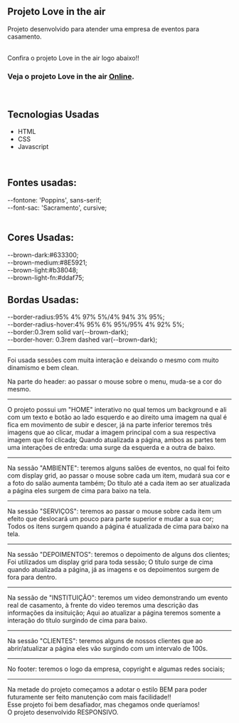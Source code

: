 ## Projeto Love in the air 

Projeto desenvolvido para atender uma empresa de eventos para casamento.

<br>
Confira o projeto Love in the air logo abaixo!!<br>

### Veja o projeto Love in the air <a href="https://projeto-love-in-the-air.vercel.app//">Online</a>.

<br>

## Tecnologias Usadas
- HTML
- CSS
- Javascript
<br>

## Fontes usadas:
 --fontone: 'Poppins', sans-serif;<br>
--font-sac: 'Sacramento', cursive;<br>
<br>

## Cores Usadas:

--brown-dark:#633300;<br>
--brown-medium:#8E5921;<br>
--brown-light:#b38048;<br>
--brown-light-fn:#ddaf75;<br>

## Bordas Usadas:
--border-radius:95% 4% 97% 5%/4% 94% 3% 95%;<br>
--border-radius-hover:4% 95% 6% 95%/95% 4% 92% 5%;<br>
--border:0.3rem solid var(--brown-dark);<br>
--border-hover: 0.3rem dashed var(--brown-dark);<br>


<hr>

Foi usada sessões com muita interação e deixando o mesmo com muito dinamismo e bem clean.

Na parte do header: ao passar o mouse sobre o menu, muda-se a cor do mesmo.
<hr>
O projeto possui um "HOME" interativo no qual temos um background e ali com um texto e botão ao lado esquerdo e ao direito uma imagem na qual é fica em movimento de subir e descer, já na parte inferior teremos três imagens que ao clicar, mudar a imagem principal com a sua respectiva imagem que foi clicada; Quando atualizada a página, ambos as partes tem uma interações de entreda: uma surge da esquerda e a outra de baixo.
<hr>
Na sessão "AMBIENTE": teremos alguns salões de eventos, no qual foi feito com display grid, ao passar o mouse sobre cada um item, mudará sua cor e a foto do salão aumenta também; Do título até a cada item ao ser atualizada a página eles surgem de cima para baixo na tela.
<hr>

Na sessão "SERVIÇOS": teremos ao passar o mouse sobre cada item um efeito que deslocará um pouco para parte superior e mudar a sua cor; Todos os itens surgem quando a página é atualizada de cima para baixo na tela.
<hr>
Na sessão "DEPOIMENTOS": teremos o depoimento de alguns dos clientes; Foi utilizados um display grid para toda sessão; O título surge de cima quando atualizada a página, já as imagens e os depoimentos surgem de fora para dentro.
<hr>
Na sessão de "INSTITUIÇÃO": teremos um video demonstrando um evento real de casamento, à frente do video teremos uma descrição das informações da insituição; Aqui ao atualizar a página teremos somente a interação do título surgindo de cima para baixo.
<hr>
Na sessão "CLIENTES": teremos alguns de nossos clientes que ao abrir/atualizar a página eles vão surgindo com um intervalo de 100s.
<hr>
No footer: teremos o logo da empresa, copyright e algumas redes sociais;
<hr>
Na metade do projeto começamos a adotar o estilo BEM para poder futuramente ser feito manutenção com mais facilidade!!<br>
Esse projeto foi bem desafiador, mas chegamos onde queríamos!<br>
O projeto desenvolvido RESPONSIVO.<br>
